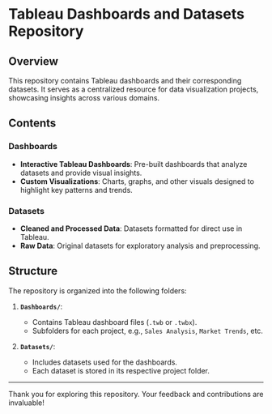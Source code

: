 # **Tableau Dashboards and Datasets Repository**

## **Overview**
This repository contains Tableau dashboards and their corresponding datasets. It serves as a centralized resource for data visualization projects, showcasing insights across various domains.

## **Contents**
### **Dashboards**
- **Interactive Tableau Dashboards**: Pre-built dashboards that analyze datasets and provide visual insights.
- **Custom Visualizations**: Charts, graphs, and other visuals designed to highlight key patterns and trends.

### **Datasets**
- **Cleaned and Processed Data**: Datasets formatted for direct use in Tableau.
- **Raw Data**: Original datasets for exploratory analysis and preprocessing.

## **Structure**
The repository is organized into the following folders:

1. **`Dashboards/`**:
   - Contains Tableau dashboard files (`.twb` or `.twbx`).
   - Subfolders for each project, e.g., `Sales Analysis`, `Market Trends`, etc.

2. **`Datasets/`**:
   - Includes datasets used for the dashboards.
   - Each dataset is stored in its respective project folder.
---
Thank you for exploring this repository. Your feedback and contributions are invaluable!

